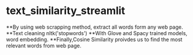 # text_similarity_streamlit

**By using web scrapping method, extract all words form any web page.
**Text cleaning nltk('stopwords')
**With Glove and Spacy trained models, word embedding.
**Finally,Cosine Similarity proivdes us to find the most relevant words from web page.
